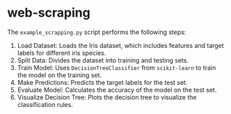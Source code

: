 # web-scraping

The `example_scrapping.py` script performs the following steps:
1. Load Dataset: Loads the Iris dataset, which includes features and target labels for different iris species.
2. Split Data: Divides the dataset into training and testing sets.
3. Train Model: Uses `DecisionTreeClassifier` from `scikit-learn` to train the model on the training set.
4. Make Predictions: Predicts the target labels for the test set.
5. Evaluate Model: Calculates the accuracy of the model on the test set.
6. Visualize Decision Tree: Plots the decision tree to visualize the classification rules.

